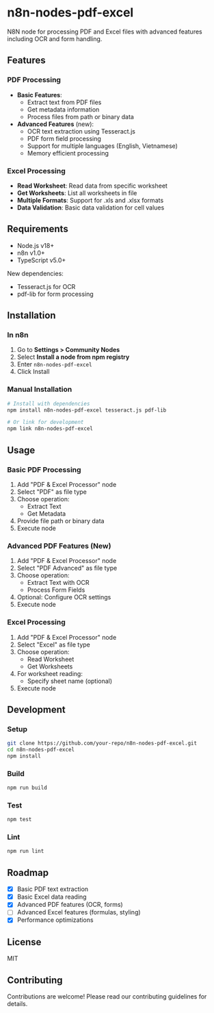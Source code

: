 # n8n-nodes-pdf-excel

N8N node for processing PDF and Excel files with advanced features including OCR and form handling.

## Features

### PDF Processing

- **Basic Features**:
  - Extract text from PDF files
  - Get metadata information
  - Process files from path or binary data
- **Advanced Features** (new):
  - OCR text extraction using Tesseract.js
  - PDF form field processing
  - Support for multiple languages (English, Vietnamese)
  - Memory efficient processing

### Excel Processing

- **Read Worksheet**: Read data from specific worksheet
- **Get Worksheets**: List all worksheets in file
- **Multiple Formats**: Support for .xls and .xlsx formats
- **Data Validation**: Basic data validation for cell values

## Requirements

- Node.js v18+
- n8n v1.0+
- TypeScript v5.0+

New dependencies:

- Tesseract.js for OCR
- pdf-lib for form processing

## Installation

### In n8n

1. Go to **Settings > Community Nodes**
2. Select **Install a node from npm registry**
3. Enter `n8n-nodes-pdf-excel`
4. Click Install

### Manual Installation

```bash
# Install with dependencies
npm install n8n-nodes-pdf-excel tesseract.js pdf-lib

# Or link for development
npm link n8n-nodes-pdf-excel
```

## Usage

### Basic PDF Processing

1. Add "PDF & Excel Processor" node
2. Select "PDF" as file type
3. Choose operation:
   - Extract Text
   - Get Metadata
4. Provide file path or binary data
5. Execute node

### Advanced PDF Features (New)

1. Add "PDF & Excel Processor" node
2. Select "PDF Advanced" as file type
3. Choose operation:
   - Extract Text with OCR
   - Process Form Fields
4. Optional: Configure OCR settings
5. Execute node

### Excel Processing

1. Add "PDF & Excel Processor" node
2. Select "Excel" as file type
3. Choose operation:
   - Read Worksheet
   - Get Worksheets
4. For worksheet reading:
   - Specify sheet name (optional)
5. Execute node

## Development

### Setup

```bash
git clone https://github.com/your-repo/n8n-nodes-pdf-excel.git
cd n8n-nodes-pdf-excel
npm install
```

### Build

```bash
npm run build
```

### Test

```bash
npm test
```

### Lint

```bash
npm run lint
```

## Roadmap

- [x] Basic PDF text extraction
- [x] Basic Excel data reading
- [x] Advanced PDF features (OCR, forms)
- [ ] Advanced Excel features (formulas, styling)
- [x] Performance optimizations

## License

MIT

## Contributing

Contributions are welcome! Please read our contributing guidelines for details.
